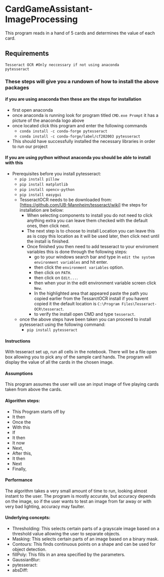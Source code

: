 # CardGameAssistant-ImageProcessing
This program reads in a hand of 5 cards and determines the value of each card.

## Requirements

    Tesseract OCR #Only neccessary if not using anaconda 
    pytesseract

### These steps will give you a rundown of how to install the above packages

#### if you are using anaconda then these are the steps for installation

* first open anaconda
* once anaconda is running look for program titled `CMD.exe Prompt` it has a picture of the anaconda logo above
* once located click this program and enter the following commands
  * `conda install -c conda-forge pytesseract`
  * `conda install -c conda-forge/label/cf202003 pytesseract`
* This should have successfully installed the necessary libraries in order to run our project

#### If you are using python without anaconda you should be able to install with this

* Prerequisites before you install pytesseract:
  * `pip install pillow`
  * `pip install matplotlib`
  * `pip install opencv-python`
  * `pip install easygui`
  * TesseractOCR needs to be downloaded from: [https://github.com/UB-Mannheim/tesseract/wiki] the steps for installation are below:
    * When selecting components to install you do not need to click anything extra you can leave them checked with the default ones, then click next.
    * The next step is to choose to install Location you can leave this as is copy this location as it will be used later, then click next until the install is finished.
    * Once finished you then need to add tesseract to your enviroment variables this is done through the following steps:
      * go to your windows search bar and type in `edit the system environment variables` and hit enter.
      * then click the `environment variables` option.
      * then click on `PATH`.
      * then click on `Edit...`.
      * then when your in the edit environment variable screen click `New`.
      * In the highlighted area that appeared paste the path you copied earlier from the TessarctOCR install if you havent copied it the default location is `C:\Program Files\Tesseract-OCR\tesseract`.
      * to verify the install open CMD and type `tesseract`.
  * once the above steps have been taken you can proceed to install pytesseract using the following command:
    * `pip install pytesseract`

#### Instructions
With tesseract set up, run all cells in the notebook. There will be a file open box allowing you to pick any of the sample card hands. The program will display the value of all the cards in the chosen image.

#### Assumptions
This program assumes the user will use an input image of five playing cards taken from above the cards.

#### Algorithm steps:
* This Program starts off by
* It then
* Once the
* With this 
* If 
* It then 
* It now 
* Next, 
* After this,
* It then 
* Next 
* Finally,


#### Performance
The algorithm takes a very small amount of time to run, looking almost instant to the user. The program is mostly accurate, but accuracy depends on the image, so if the user wants to test an image from far away or with very bad lighting, accuracy may faulter.

#### Underlying concepts:
* Thresholding: This selects certain parts of a grayscale image based on a threshold value allowing the user to separate objects.
* Masking: This selects certain parts of an image based on a binary mask.
* Contours: This finds continuous points on a shape and can be used for object detection.
* fillPoly: This fills in an area specified by the parameters.
* GaussianBlur: 
* pytesseract:
* absDiff: 



